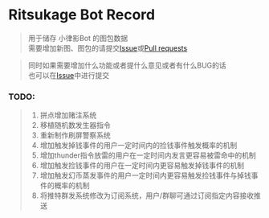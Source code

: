 # Ritsukage Bot Record  

> 用于储存 小律影Bot 的图包数据  
> 需要增加新图、图包的请提交[Issue](https://github.com/BAKAOLC/RitsukageBotRecord/issues)或[Pull requests](https://github.com/BAKAOLC/RitsukageBotRecord/pulls)  

> 同时如果需要增加什么功能或者提什么意见或者有什么BUG的话  
> 也可以在[Issue](https://github.com/BAKAOLC/RitsukageBotRecord/issues)中进行提交  

### TODO:  
> 1. 拼点增加赌注系统  
> 2. 移植随机数发生器指令  
> 3. 重新制作刷屏警察系统  
> 4. 增加触发掉钱事件的用户一定时间内的捡钱事件触发概率的机制  
> 5. 增加thunder指令放雷的用户在一定时间内发言更容易被雷命中的机制  
> 6. 增加触发捡钱事件的用户在一定时间内更容易触发掉钱事件的机制  
> 7. 增加触发幻币蒸发事件的用户一定时间内更容易触发捡钱事件与掉钱事件的概率的机制  
> 8. 将推特群发系统修改为订阅系统，用户/群聊可通过订阅指定内容接收推送  